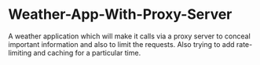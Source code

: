 # Weather-App-With-Proxy-Server
A weather application which will make it calls via a proxy server to conceal important information and also to limit the requests.
Also trying to add rate-limiting and caching for a particular time.
